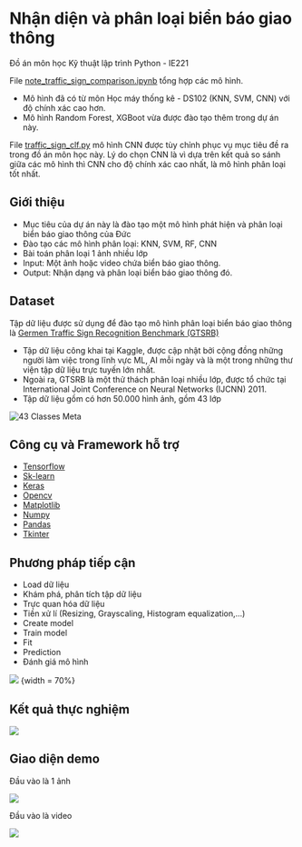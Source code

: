 # Nhận diện và phân loại biển báo giao thông 
Đồ án môn học Kỹ thuật lập trình Python - IE221

File [note_traffic_sign_comparison.ipynb](https://github.com/DiemSuong0412/gtsrb/blob/main/note_traffic_sign_comparison.ipynb) tổng hợp các mô hình.

- Mô hình đã có từ môn Học máy thống kê - DS102 (KNN, SVM, CNN) với độ chính xác cao hơn.
- Mô hình Random Forest, XGBoot vừa được đào tạo thêm trong dự án này.
    
File [traffic_sign_clf.py](https://github.com/DiemSuong0412/gtsrb/blob/main/traffic_sign_clf.py) mô hình CNN được tùy chỉnh phục vụ mục tiêu đề ra trong đồ án môn học này. Lý do chọn CNN là vì dựa trên kết quả so sánh giữa các mô hình thì CNN cho độ chính xác cao nhất, là mô hình phân loại tốt nhất.

## Giới thiệu
- Mục tiêu của dự án này là đào tạo một mô hình phát hiện và phân loại biển báo giao thông của Đức
- Đào tạo các mô hình phân loại: KNN, SVM, RF, CNN
- Bài toán phân loại 1 ảnh nhiều lớp
- Input: Một ảnh hoặc video chứa biển báo giao thông.
- Output: Nhận dạng và phân loại biển báo giao thông đó.

## Dataset 
Tập dữ liệu được sử dụng để đào tạo mô hình phân loại biển báo giao thông là [Germen Traffic Sign Recognition Benchmark (GTSRB)](https://www.kaggle.com/datasets/meowmeowmeowmeowmeow/gtsrb-german-traffic-sign) 
  - Tập dữ liệu công khai tại Kaggle, được cập nhật bởi cộng đồng những người làm việc trong lĩnh vực ML, AI mỗi ngày và là một trong những thư viện tập dữ liệu trực tuyến lớn nhất.
  - Ngoài ra, GTSRB là một thử thách phân loại nhiều lớp, được tổ chức tại International Joint Conference on Neural Networks (IJCNN) 2011.
  - Tập dữ liệu gồm có hơn 50.000 hình ảnh, gồm 43 lớp 

![43 Classes Meta](https://user-images.githubusercontent.com/85627308/167721365-159d000f-5664-46b3-a048-019d69366696.png)

## Công cụ và Framework hỗ trợ
- [Tensorflow](https://www.tensorflow.org/)
- [Sk-learn](https://scikit-learn.org/)
- [Keras](https://keras.io/)
- [Opencv](https://opencv.org/)
- [Matplotlib](https://matplotlib.org/)
- [Numpy](https://numpy.org/)
- [Pandas](https://pandas.pydata.org/)
- [Tkinter](https://docs.python.org/3/library/tkinter.html)

## Phương pháp tiếp cận
- Load dữ liệu
- Khám phá, phân tích tập dữ liệu
- Trực quan hóa dữ liệu
- Tiền xử lí (Resizing, Grayscaling, Histogram equalization,...)
- Create model
- Train model
- Fit
- Prediction
- Đánh giá mô hình

![](https://user-images.githubusercontent.com/85627308/167726238-4da1b184-7ab9-41d3-a2ee-e9149001ca7c.png) {width = 70%}

## Kết quả thực nghiệm
![](https://user-images.githubusercontent.com/85627308/168159923-48a5b604-d731-4594-91ef-21a34c6a425e.png)

## Giao diện demo
Đầu vào là 1 ảnh

![](https://user-images.githubusercontent.com/85627308/168169405-41c9fe77-3579-4970-82ee-178d20047b24.png)

Đầu vào là video

![](https://user-images.githubusercontent.com/85627308/168172259-63ef4115-8da6-4af5-ad35-eb46b6b2468b.png)
